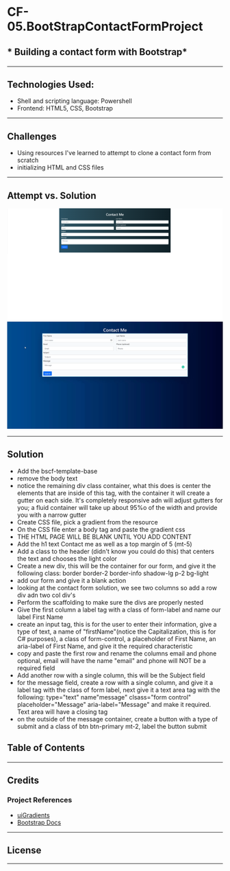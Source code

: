# CF-05.BootStrapContactFormProject

## * Building a contact form with Bootstrap*<hr>

## Technologies Used:
- Shell and scripting language: Powershell
- Frontend: HTML5, CSS, Bootstrap
<hr>

## Challenges
- Using resources I've learned to attempt to clone a contact form from scratch
- initializing HTML and CSS files
<hr>

## Attempt vs. Solution
![Attempt](img/Attempt.png)
![Solution](img/Solution.png)<hr>

## Solution

- Add the bscf-template-base
- remove the body text
- notice the remaining div class container, what this does is center the elements that are inside of this tag, with the container it will create a gutter on each side. It's completely responsive adn will adjust gutters for you; a fluid container will take up about 95%o of the width and provide you with a narrow gutter
- Create CSS file, pick a gradient from the resource
- On the CSS file enter a body tag and paste the gradient css
- THE HTML PAGE WILL BE BLANK UNTIL YOU ADD CONTENT 
- Add the h1 text Contact me as well as a top margin of 5 (mt-5)
- Add a class to the header (didn't know you could do this) that centers the text and chooses the light color
- Create a new div, this will be the container for our form, and give it the following class: border border-2 border-info shadow-lg p-2 bg-light
- add our form and give it a blank action
- looking at the contact form solution, we see two columns so add a row div adn two col div's
- Perform the scaffolding to make sure the divs are properly nested
- Give the first column a label tag with a class of form-label and name our label First Name
- create an input tag, this is for the user to enter their information, give a type of text, a name of "firstName"(notice the Capitalization, this is for C# purposes), a class of form-control, a placeholder of First Name, an aria-label of First Name, and give it the required characteristic
- copy and paste the first row and rename the columns email and phone optional, email will have the name "email" and phone will NOT be a required field
- Add another row with a single column, this will be the Subject field
- for the message field, create a row with a single column, and give it a label tag with the class of form label, next give it a text area tag with the following: type="text" name"message" clsass="form control" placeholder="Message" aria-label="Message" and make it required. Text area will have a closing tag
- on the outside of the message container, create a button with a type of submit and a class of btn btn-primary mt-2, label the button submit
## Table of Contents <hr>

## Credits
### Project References
  
- <a href="https://uigradients.com/">uiGradients</a>
- <a href="https://github.com/adam-p/markdown-here/wiki/Markdown-Cheatsheet">Bootstrap Docs</a>
  
<hr>

## License
<hr>
